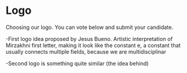 # Logo
Choosing our logo. You can vote below and submit your candidate.

-First logo idea proposed by Jesus Bueno. Artistic interpretation of Mirzakhni first letter, making it look like the constant e, a constant that usually connects multiple fields, because we are multidisciplinar

-Second logo is something quite similar (the idea behind)
